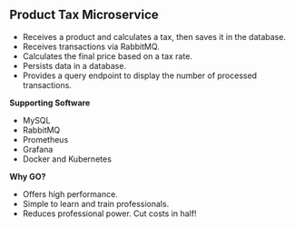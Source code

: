 ## Product Tax Microservice

- Receives a product and calculates a tax, then saves it in the database.
- Receives transactions via RabbitMQ.
- Calculates the final price based on a tax rate.
- Persists data in a database.
- Provides a query endpoint to display the number of processed transactions.

**Supporting Software**

- MySQL
- RabbitMQ
- Prometheus
- Grafana
- Docker and Kubernetes

**Why GO?**

- Offers high performance.
- Simple to learn and train professionals.
- Reduces professional power. Cut costs in half!